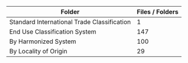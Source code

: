 | Folder                                      |   Files / Folders |
|---------------------------------------------|-------------------|
| Standard International Trade Classification |                 1 |
| End Use Classification System               |               147 |
| By Harmonized System                        |               100 |
| By Locality of Origin                       |                29 |